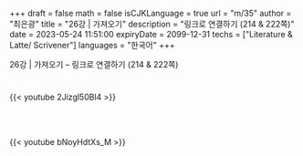 +++
draft = false
math = false
isCJKLanguage = true
url = "m/35"
author = "최은광"
title = "26강 | 가져오기"
description = "링크로 연결하기 (214 & 222쪽)"
date = 2023-05-24 11:51:00
expiryDate = 2099-12-31
techs = ["Literature & Latte/ Scrivener"]
languages = "한국어"
+++

26강 | 가져오기 – 링크로 연결하기 (214 & 222쪽)

<!--more--> 

#

{{< youtube 2Jizgl50Bl4 >}}

<br><br>

{{< youtube bNoyHdtXs_M >}}

#